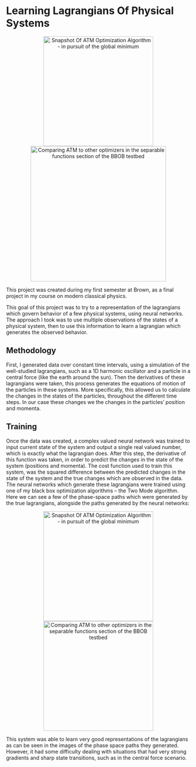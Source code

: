 # Learning Lagrangians Of Physical Systems





<p align="center">
   <img src=https://github.com/BjBodner/Portfolio/blob/master/Machine_Learning_and_Optimization_Projects/Learning_Lagrangians_Of_Physical_Systems/All_Together.png width="300" title="Snapshot Of ATM Optimization Algorithm - in pursuit of the global minimum">
   <img src=https://github.com/BjBodner/Portfolio/blob/master/Machine_Learning_and_Optimization_Projects/Images/Learning_Lagrangians_Train_Erro.JPG width="370" title="Comparing ATM to other optimizers in the separable functions section of the BBOB testbed">
  
  
  
This project was created during my first semester at Brown, as a final project in my course on modern classical physics.

This goal of this project was to try to a representation of the lagrangians which govern behavior of a 
few physical systems, using neural networks.  The approach I took was to use multiple observations of the states of a physical system, then to use this information to learn a lagrangian which generates the observed behavior. 

## Methodology
First, I generated data over constant time intervals, using a simulation of the well-studied lagrangians, such as a 1D harmonic oscillator and a particle in a central force (like the earth around the sun). Then the derivatives of these lagrangians were taken, this process generates the equations of motion of the particles in these systems. More specifically, this allowed us to calculate the changes in the states of the particles, throughout the different time steps.  In our case these changes we the changes in the particles’ position and momenta.

## Training
Once the data was created, a complex valued neural network was trained to input current state of the system and output a single real valued number, which is exactly what the lagrangian does. 
After this step, the derivative of this function was taken, in order to predict the changes in the state
of the system (positions and momenta). The cost function used to train this system, was the 
squared difference between the predicted changes in the state of the system and the true changes which are observed in the data.
The neural networks which generate these lagrangians were trained using one of my black box optimization algorithms – the Two Mode algorithm. 
Here we can see a few of the phase-space paths which were generated by the true lagrangians, alongside the paths generated by the neural networks:

<p align="center">
   <img src=https://github.com/BjBodner/Portfolio/blob/master/Machine_Learning_and_Optimization_Projects/Learning_Lagrangians_Of_Physical_Systems/Lagrangian_NN_Results.png width="300" title="Snapshot Of ATM Optimization Algorithm - in pursuit of the global minimum">
   <img src=https://github.com/BjBodner/Portfolio/blob/master/Machine_Learning_and_Optimization_Projects/Learning_Lagrangians_Of_Physical_Systems/SHO_Lagrangian_Learning2.png width="300" title="Comparing ATM to other optimizers in the separable functions section of the BBOB testbed">
  
  
  
  




This system was able to learn very good representations of the lagrangians as can be seen in the images
of the phase space paths they generated. However, it had some difficulty dealing with 
situations that had very strong gradients and sharp state transitions, such as in the central force scenario.

